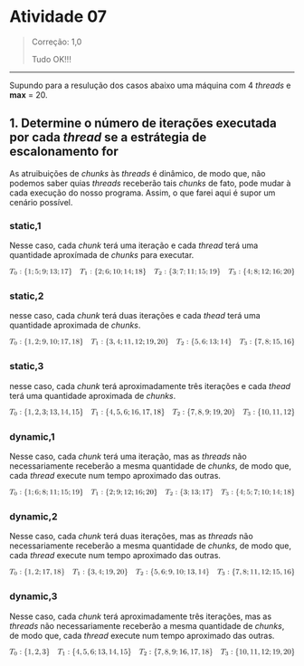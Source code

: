 # Atividade 07

> Correção: 1,0
> 
> Tudo OK!!!

---
Supundo para a resulução dos casos abaixo uma máquina com 4 _threads_ e __max__ = 20.

## 1. Determine o número de iterações executada por cada _thread_ se a estrátegia de escalonamento for

As atruibuições de _chunks_ às _threads_ é dinâmico, de modo que, não podemos saber quias _threads_ receberão tais _chunks_ de fato, pode mudar à cada execução do nosso programa. Assim, o que farei aqui é supor um cenário possível.

### static,1
Nesse caso, cada _chunk_ terá uma iteração e cada _thread_ terá uma quantidade aproxímada de _chunks_ para executar.

![imagem contendo a formula do conjunto de _chunks_ que cada threads receberá](s1.png)

### static,2

nesse caso, cada _chunk_ terá duas iterações e cada _thead_ terá uma quantidade aproximada de _chunks_.

![imagem contendo a formula do conjunto de _chunks_ que cada threads receberá](s2.png)

### static,3

nesse caso, cada _chunk_ terá aproximadamente três iterações e cada _thead_ terá uma quantidade aproximada de _chunks_.

![imagem contendo a formula do conjunto de _chunks_ que cada threads receberá](s3.png)


### dynamic,1

Nesse caso, cada _chunk_ terá uma iteração, mas as _threads_ não necessariamente receberão a mesma quantidade de _chunks_, de modo que, cada _thread_ execute num tempo aproximado das outras.

![imagem contendo a formula do conjunto de _chunks_ que cada threads receberá](d1.png)

### dynamic,2

Nesse caso, cada _chunk_ terá duas iterações, mas as _threads_ não necessariamente receberão a mesma quantidade de _chunks_, de modo que, cada _thread_ execute num tempo aproximado das outras.

![imagem contendo a formula do conjunto de _chunks_ que cada threads receberá](d2.png)

### dynamic,3

Nesse caso, cada _chunk_ terá aproximadamente três iterações, mas as _threads_ não necessariamente receberão a mesma quantidade de _chunks_, de modo que, cada _thread_ execute num tempo aproximado das outras.

![imagem contendo a formula do conjunto de _chunks_ que cada threads receberá](d3.png)
